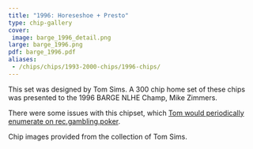 ```yaml
---
title: "1996: Horeseshoe + Presto"
type: chip-gallery
cover:
 image: barge_1996_detail.png
large: barge_1996.png
pdf: barge_1996.pdf
aliases:
 - /chips/chips/1993-2000-chips/1996-chips/
---
```


This set was designed by Tom Sims. A 300 chip home set of these chips was
presented to the 1996 BARGE NLHE Champ, Mike Zimmers.

There were some issues with this chipset, which [Tom would periodically
enumerate on rec.gambling.poker](/blog/chipco-manifesto/).

Chip images provided from the collection of Tom Sims.
